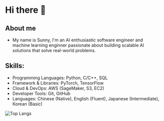# Hi there 👋
## About me
- My name is Sunny, I'm an AI enthusiastic software engineer and machine learning enginner passionate about building scalable AI solutions that solve real-world problems.


## Skills:
* Programming Languages: Python, C/C++, SQL
* Framework & Libraries: PyTorch, TensorFlow
* Cloud & DevOps: AWS (SageMaker, S3, EC2)
* Developer Tools: Git, GitHub
* Languages: Chinese (Native), English (Fluent), Japanese (Intermediate), Korean (Basic)

<!--
**Aragath/Aragath** is a ✨ _special_ ✨ repository because its `README.md` (this file) appears on your GitHub profile.

Here are some ideas to get you started:

- 🔭 I’m currently working on ...
- 🌱 I’m currently learning ...
- 👯 I’m looking to collaborate on ...
- 🤔 I’m looking for help with ...
- 💬 Ask me about ...
- 📫 How to reach me: ...
- 😄 Pronouns: ...
- ⚡ Fun fact: ...
-->

![Top Langs](https://github-readme-stats.vercel.app/api/top-langs/?username=Aragath&layout=compact)
